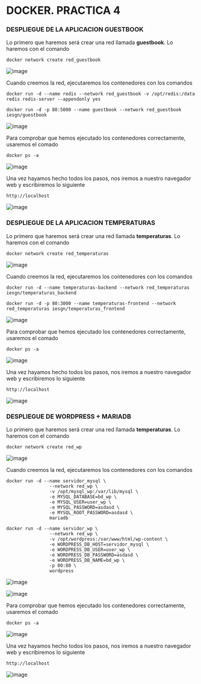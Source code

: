 # DOCKER. PRACTICA 4

### DESPLIEGUE DE LA APLICACION GUESTBOOK

Lo primero que haremos será crear una red llamada **guestbook**. Lo haremos con el comando

````
docker network create red_guestbook
````

![image](https://github.com/Josex02/SREI-ASIR2/assets/91255971/f9e21fc6-a040-47a7-b7bc-246d29b8be97)

Cuando creemos la red, ejecutaremos los contenedores con los comandos

````
docker run -d --name redis --network red_guestbook -v /opt/redis:/data redis redis-server --appendonly yes

docker run -d -p 80:5000 --name guestbook --network red_guestbook iesgn/guestbook
````

![image](https://github.com/Josex02/SREI-ASIR2/assets/91255971/cb7e6a1b-2270-4e55-84e6-4da998be89b2)

Para comprobar que hemos ejecutado los contenedores correctamente, usaremos el comado 

````
docker ps -a
````

![image](https://github.com/Josex02/SREI-ASIR2/assets/91255971/f821fb2c-b4df-4432-a561-b624a5cc2be3)

Una vez hayamos hecho todos los pasos, nos iremos a nuestro navegador web y escribiremos lo siguiente

````
http://localhost
````

![image](https://github.com/Josex02/SREI-ASIR2/assets/91255971/271f80ab-bde8-4b3e-b003-f07d786cd7f9)

### DESPLIEGUE DE LA APLICACION TEMPERATURAS

Lo primero que haremos será crear una red llamada **temperaturas**. Lo haremos con el comando

````
docker network create red_temperaturas
````

![image](https://github.com/Josex02/SREI-ASIR2/assets/91255971/51a1384f-1232-4b7a-96e8-97d62751da13)

Cuando creemos la red, ejecutaremos los contenedores con los comandos

````
docker run -d --name temperaturas-backend --network red_temperaturas iesgn/temperaturas_backend

docker run -d -p 80:3000 --name temperaturas-frontend --network red_temperaturas iesgn/temperaturas_frontend
````

![image](https://github.com/Josex02/SREI-ASIR2/assets/91255971/ef86071a-4d19-480e-8797-f270df23341b)

Para comprobar que hemos ejecutado los contenedores correctamente, usaremos el comado 

````
docker ps -a
````

![image](https://github.com/Josex02/SREI-ASIR2/assets/91255971/a5d97824-23fc-4fbd-ad4e-39c13d77d669)

Una vez hayamos hecho todos los pasos, nos iremos a nuestro navegador web y escribiremos lo siguiente

````
http://localhost
````

![image](https://github.com/Josex02/SREI-ASIR2/assets/91255971/829c549e-b95e-478c-a4da-0b82aa353f00)

### DESPLIEGUE DE WORDPRESS + MARIADB

Lo primero que haremos será crear una red llamada **temperaturas**. Lo haremos con el comando

````
docker network create red_wp
````

![image](https://github.com/Josex02/SREI-ASIR2/assets/91255971/01933636-3d15-4cdd-abea-abd21a1057cb)

Cuando creemos la red, ejecutaremos los contenedores con los comandos

````
docker run -d --name servidor_mysql \
                --network red_wp \
                -v /opt/mysql_wp:/var/lib/mysql \
                -e MYSQL_DATABASE=bd_wp \
                -e MYSQL_USER=user_wp \
                -e MYSQL_PASSWORD=asdasd \
                -e MYSQL_ROOT_PASSWORD=asdasd \
                mariadb
                
docker run -d --name servidor_wp \
                --network red_wp \
                -v /opt/wordpress:/var/www/html/wp-content \
                -e WORDPRESS_DB_HOST=servidor_mysql \
                -e WORDPRESS_DB_USER=user_wp \
                -e WORDPRESS_DB_PASSWORD=asdasd \
                -e WORDPRESS_DB_NAME=bd_wp \
                -p 80:80 \
                wordpress
````

![image](https://github.com/Josex02/SREI-ASIR2/assets/91255971/48ac951b-fe0a-4222-8c77-8065c1b51940)

![image](https://github.com/Josex02/SREI-ASIR2/assets/91255971/5699e3b5-762f-4288-bea4-79a788fc5248)

Para comprobar que hemos ejecutado los contenedores correctamente, usaremos el comado 

````
docker ps -a
````

![image](https://github.com/Josex02/SREI-ASIR2/assets/91255971/2032afbd-9a97-4c41-bbe7-a7d0f5df2cc9)

Una vez hayamos hecho todos los pasos, nos iremos a nuestro navegador web y escribiremos lo siguiente

````
http://localhost
````

![image](https://github.com/Josex02/SREI-ASIR2/assets/91255971/0774933e-2917-4593-a78e-c56bdaffc303)





